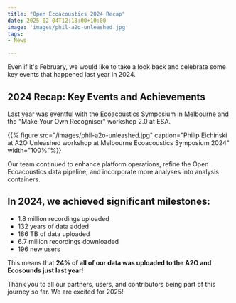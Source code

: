 ```yaml
---
title: "Open Ecoacoustics 2024 Recap"
date: 2025-02-04T12:18:00+10:00
image: 'images/phil-a2o-unleashed.jpg'
tags: 
- News

---
```


Even if it's February, we would like to take a look back and celebrate some key events that happened last year in 2024.
<!--more-->

## 2024 Recap: Key Events and Achievements 

Last year was eventful with the Ecoacoustics Symposium in Melbourne and the "Make Your Own Recogniser" workshop 2.0 at ESA.

{{% figure src="/images/phil-a2o-unleashed.jpg" caption="Philip Eichinski at A2O Unleashed workshop at Melbourne Ecoacoustics Symposium 2024" width="100%"%}}

Our team continued to enhance platform operations, refine the Open Ecoacoustics data pipeline, and incorporate more analyses into analysis containers.  

## In 2024, we achieved significant milestones: 

- 1.8 million recordings uploaded 
- 132 years of data added
- 186 TB of data uploaded
- 6.7 million recordings downloaded 
- 196 new users 

This means that **24% of all of our data was uploaded to the A2O and Ecosounds just last year**!

Thank you to all our partners, users, and contributors being part of this journey so far. We are excited for 2025!